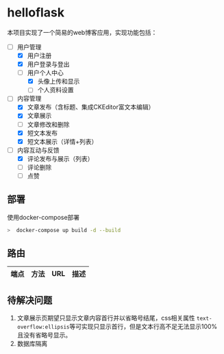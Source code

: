 # helloflask

本项目实现了一个简易的web博客应用，实现功能包括：

- [ ] 用户管理 
  - [x] 用户注册
  - [x] 用户登录与登出
  - [ ] 用户个人中心
    - [x] 头像上传和显示
    - [ ] 个人资料设置

- [ ] 内容管理
  - [x] 文章发布（含标题、集成CKEditor富文本编辑）
  - [x] 文章展示
  - [ ] 文章修改和删除
  - [x] 短文本发布
  - [x] 短文本展示（详情+列表）

- [ ] 内容互动与反馈
  - [x] 评论发布与展示（列表）
  - [ ] 评论删除
  - [ ] 点赞

## 部署
使用docker-compose部署
```sh
>  docker-compose up build -d --build
```

## 路由

| 端点 | 方法 | URL | 描述 |
| ---- | ---- | --- | ---- | 

## 待解决问题

1. 文章展示页期望只显示文章内容首行并以省略号结尾，css相关属性 `text-overflow:ellipsis`等可实现只显示首行，但是文本行高不足无法显示100%且没有省略号显示。
2. 数据库隔离

